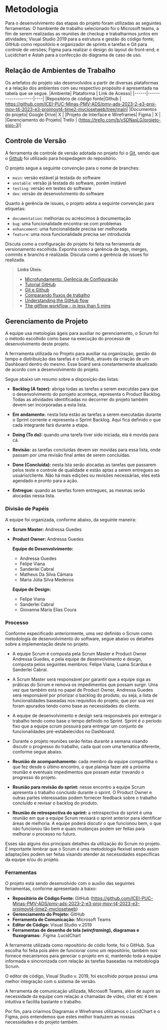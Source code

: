 
# Metodologia
  Para o desenvolvimento das etapas do projeto foram utilizadas as seguintes ferramentas: O hambiente de trabalho selecionado foi o Microsoft teams, a fim de serem realizadas as reuniões de checkup e trabalharmos juntos em atividades; Visual Studio 2019 para a estrutura e gestão do código fonte; GitHub como repositório e organizador de sprints e tarefas e Git para controle de versões; Figma para realizar o design do layout do front-end; e Lucidchart e Astah para a confecção do diagrama de caso de uso.
  
## Relação de Ambientes de Trabalho
 Os artefatos do projeto são desenvolvidos a partir de diversas plataformas e a relação dos ambientes com seu respectivo propósito é apresentada na tabela que se segue.
|Ambiente| Plataforma  | Link de Acesso|
|------|--------------------|----|
|Repositório de código fonte|Github | https://github.com/ICEI-PUC-Minas-PMV-ADS/pmv-ads-2023-2-e3-proj-mov-t4-2023-e3-projmovt4-time2-myclosetweb/tree/main| 
|Documentos do projeto| Google Drive| X |
|Projeto de Interface e Wireframes| Figma | X |
|Gerenciamento do Projeto| Trello | (https://trello.com/b/vSDNasLG/projeto-eixo-3)|

## Controle de Versão

A ferramenta de controle de versão adotada no projeto foi o
[Git](https://git-scm.com/), sendo que o [Github](https://github.com)
foi utilizado para hospedagem do repositório.

O projeto segue a seguinte convenção para o nome de branches:

- `main`: versão estável já testada do software
- `unstable`: versão já testada do software, porém instável
- `testing`: versão em testes do software
- `dev`: versão de desenvolvimento do software

Quanto à gerência de issues, o projeto adota a seguinte convenção para
etiquetas:

- `documentation`: melhorias ou acréscimos à documentação
- `bug`: uma funcionalidade encontra-se com problemas
- `enhancement`: uma funcionalidade precisa ser melhorada
- `feature`: uma nova funcionalidade precisa ser introduzida

Discuta como a configuração do projeto foi feita na ferramenta de versionamento escolhida. Exponha como a gerência de tags, merges, commits e branchs é realizada. Discuta como a gerência de issues foi realizada.

> **Links Úteis**:
> - [Microfundamento: Gerência de Configuração](https://pucminas.instructure.com/courses/87878/)
> - [Tutorial GitHub](https://guides.github.com/activities/hello-world/)
> - [Git e Github](https://www.youtube.com/playlist?list=PLHz_AreHm4dm7ZULPAmadvNhH6vk9oNZA)
>  - [Comparando fluxos de trabalho](https://www.atlassian.com/br/git/tutorials/comparing-workflows)
> - [Understanding the GitHub flow](https://guides.github.com/introduction/flow/)
> - [The gitflow workflow - in less than 5 mins](https://www.youtube.com/watch?v=1SXpE08hvGs)

## Gerenciamento de Projeto
A equipe usa metologias ágeis para auxiliar no gerenciamento, o Scrum foi o método escolhido como base na execução do processo de desenvolvimento deste projeto.

A ferrramenta utilizada no Projeto para auxiliar na organização, gestão do tempo e distribuição das tarefas é o GitHub, através da criação de um Dashboard dentro do mesmo. Esse board será constantemente atualizado de acordo com a desenvolvimento do projeto.

Segue abaixo um resumo sobre a disposição das listas:

- **Backlog (A fazer):** abriga todas as tarefas a serem executdas para que o desenvolvimento do porojeto aconteça, representa o Product Backlog. Todas as atividades identificadas no decorrrer do projeto também devem ser incorporadas a esta lista.

- **Em andamento:** nesta lista estão as tarefas a serem executadas durante o Sprint corrente e representa o Sprint Backlog. Aqui fica definido o que cada integrante fará durante a etapa.

- **Doing (To do):** quando uma tarefa tiver sido iniciada, ela é movida para cá.

- **Revisão:** as tarefas concluídas devem ser movidas para essa lista, onde passam por uma revisão final antes de serem concluídas.

- **Done (Concluída):** nesta lsta serão alocadas as tarefas que passarem pelos teste e controle de qualidade e estão aptas a serem entregues ao usuário/cliente. Não há mais edições ou revisões necessárias, eles está agendado e pronto para a ação.

- **Entregue:** quando as tarefas forem entregues, as mesmas serão alocadas nessa lista.

### Divisão de Papéis

A equipe foi organizada, conforme abaixo, da seguinte maneira:

- **Scrum Master:** Andressa Guedes

- **Product Owner:** Andressa Guedes

  **Equipe de Desenvolvimento:**
  * Andressa Guedes
  * Felipe Viana
  * Sanderlei Cabral
  * Matheus Da Silva Câmara
  * Maria Júlia Silva Medeiros
                                 
  **Equipe de Design:**
  * Felipe Viana
  * Sanderlei Cabral
  * Giovanna Maria Elias Coura


### Processo

Conforme especificado anteriormente, uma vez definido o Scrum como metodologia de desenvolvimento do software, segue abaixo os detalhes sobre a implementação deste no projeto.

- A equipe Scrum é composta pela Scrum Master e Product Owner Andressa Guedes, e pela equipe de desenvolvimento e design, composta pelos seguintes membros: Felipe Viana, Luana Scardua e Sanderlei Cabral.

- A Scrum Master será responsável por garantir que a equipe siga as práticas do Scrum e remova os impedimentos que possam surgir. Uma vez que também está no papel  de Product Owner, Andressa Guedes será responsável por priorizar o backlog do produto, ou seja, a lista de funcionalidades baseadas nos requisitos do projeto, que por sua vez foram apurados tendo como base as necessidades do cliente.

- A equipe de desenvolvimento e design será responsáveis por entregar o trabalho tendo como base o tempo definido no Sprint. Sprint é o período fixo que a equipe scrum possuirá para entregar um conjunto de funcionalidades pré-estabelecidos no Dashboard.

- Durante o projeto reuniões serão feitas durante a semana visando discutir o progresso do trabalho, cada qual com uma temática diferente, conforme segue abaixo.

- **Reunião de acompanhamento:** cada membro da equipe compartilha o que fez desde o último encontro, o que planeja fazer até a próxima reunião e eventuais impedimentos que possam estar travando o progresso do projeto.
  
- **Reunião para revisão do sprint:** nesse encontro a equipe Scrum apresenta o trabalho concluído durante o sprint. O Product Owner e outras partes interessadas podem fornecer feedback sobre o trabalho concluído e revisar o backlog do produto.
  
- **Reunião de retrospectiva do sprint:** a retrospectiva do sprint é uma reunião em que a equipe Scrum revisará o sprint anterior para identificar áreas de melhoria. A equipe poderá discutir o que funcionou bem, o que não funcionou tão bem e quais mudanças podem ser feitas para melhorar o processo no futuro.

Esses são alguns dos principais detalhes da utilização do Scrum no projeto. É importante lembrar que o Scrum é uma metodologia flexível sendo assim adaptações podem ser feitas visando atender às necessidades específicas da equipe e/ou do projeto.


### Ferramentas

O projeto está sendo desenvolvido com o auxílio das seguintes ferramentas, conforme apresentado à baixo:

- **Repositório de Código Fonte:** GitHub (https://github.com/ICEI-PUC-Minas-PMV-ADS/pmv-ads-2023-2-e3-proj-mov-t4-2023-e3-projmovt4-time2-myclosetweb)
- **Gerenciamento do Projeto:** GitHub
- **Ferramenta de Comunicação:** Microsoft Teams
- **Editor de Código:** Visual Studio v.2019
- **Ferramentas de desenho de tela (_wireframing_), diagramas e fluxogramas:** .Figma .LucidChart

A ferramente utilizada como repositório de códio fonte, foi o GitHub. Sua escolha foi feita pois além de funcionar como um repositório, também nos fornece mecanismos para gereciar o projeto em sí, mantendo toda a equipe informada e sincronizada com relação às tarefas baseadas na metodologia Scrum. 

O editor de código, Visual Studio v. 2019, foi escolhido porque possui uma melhor integração com o sistema de versão. 

A ferramenta de comunicação utilizada, Microsoft Teams, além de suprir as necessidade da equipe com relação a chamadas de video, chat etc é bem intuitiva e facilita bastante o trabalho.

Por fim, para criarmos Diagramas e Wireframes utilizamos o LucidChart e o Figma, pois entendemos que estes melhor traduzem as nossas necessidades e do projeto também.


